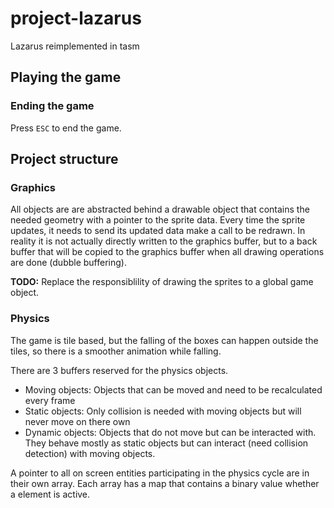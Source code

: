 # project-lazarus
Lazarus reimplemented in tasm

## Playing the game

### Ending the game

Press `ESC` to end the game.

## Project structure

### Graphics

All objects are are abstracted behind a drawable object that contains the
needed geometry with a pointer to the sprite data. Every time the sprite
updates, it needs to send its updated data make a call to be redrawn. In
reality it is not actually directly written to the graphics buffer, but to a
back buffer that will be copied to the graphics buffer when all drawing
operations are done (dubble buffering).

**TODO:** Replace the responsiblility of drawing the sprites to a global game
object.

### Physics

The game is tile based, but the falling of the boxes can happen outside the tiles, so there is a smoother animation while falling.

There are 3 buffers reserved for the physics objects.
* Moving objects: Objects that can be moved and need to be recalculated every frame
* Static objects: Only collision is needed with moving objects but will never move on there own
* Dynamic objects: Objects that do not move but can be interacted with. They behave mostly as static objects but can interact (need collision detection) with moving objects.

A pointer to all on screen entities participating in the physics cycle are in
their own array. Each array has a map that contains a binary value whether a
element is active.
